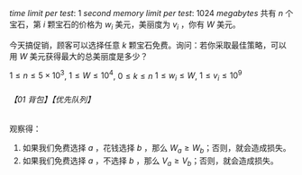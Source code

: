$time\ limit\ per\ test:\ 1\ second$
$memory\ limit\ per\ test:\ 1024\ megabytes$
共有 $n$ 个宝石，第 $i$ 颗宝石的价格为 $w_i$ 美元，美丽度为 $v_i$ ，你有 $W$ 美元。

今天搞促销，顾客可以选择任意 $k$ 颗宝石免费。询问：若你采取最佳策略，可以用 $W$ 美元获得最大的总美丽度是多少？

$1 \le n \le 5 \times 10^3$, $1 \leq W \leq 10^4$, $0 \leq k \leq n$
$1 \leq w_i \leq W$, $1 \leq v_i \leq 10^9$

###### 【01 背包】【优先队列】
观察得：
1. 如果我们免费选择 $a$ ，花钱选择 $b$ ，那么 $W_a\ge W_b$；否则，就会造成损失。
2. 如果我们免费选择 $a$ ，不选择 $b$ ，那么 $V_a \ge V_b$；否则，就会造成损失。

